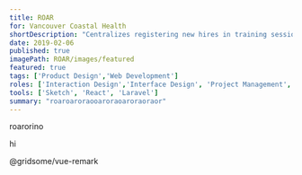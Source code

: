 ```yaml
---
title: ROAR
for: Vancouver Coastal Health
shortDescription: "Centralizes registering new hires in training sessions"
date: 2019-02-06
published: true
imagePath: ROAR/images/featured
featured: true
tags: ['Product Design','Web Development']
roles: ['Interaction Design','Interface Design', 'Project Management', 'Full-Stack Web Development']
tools: ['Sketch', 'React', 'Laravel']
summary: "roaroaroraooaroraoaroraoraor"
---
```


roarorino

hi

@gridsome/vue-remark
